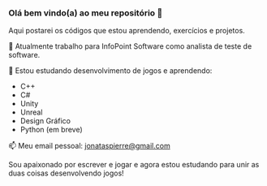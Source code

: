### Olá bem vindo(a) ao meu repositório 👋

Aqui postarei os códigos que estou aprendendo, exercícios e projetos.

🔭 Atualmente trabalho para InfoPoint Software como analista de teste de software.  

🌱 Estou estudando desenvolvimento de jogos e aprendendo:  
* C++  
* C#  
* Unity  
* Unreal  
* Design Gráfico  
* Python (em breve)  

📫 Meu email pessoal: jonataspierre@gmail.com  

Sou apaixonado por escrever e jogar e agora estou estudando para unir as duas coisas desenvolvendo jogos!
